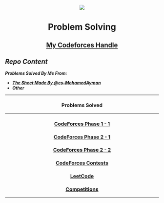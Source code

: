 <p align="center">
<img src="https://cdn-icons-png.flaticon.com/512/2881/2881142.png">
</p>

# <p align="center">Problem Solving</p>
## <p align="center">[My Codeforces Handle](https://codeforces.com/profile/GeorgeBeshay)</p>
## *Repo Content*
***Problems Solved By Me From:***
- ***[The Sheet Made By @cs-MohamedAyman](https://github.com/cs-MohamedAyman/Problem-Solving-Training)***
- ***Other***
***

### <p align="center"> Problems Solved </p>
***
<!-- ✅ *Problem * - [Problem Link]() - [My Solution]() -->
### <p align="center"> [CodeForces Phase 1 - 1](https://github.com/GeorgeBeshay/ProblemSolving/tree/main/CF_Phase_1_1) </p>
### <p align="center"> [CodeForces Phase 2 - 1](https://github.com/GeorgeBeshay/ProblemSolving/tree/main/CF_Phase_2_1) </p>
### <p align="center"> [CodeForces Phase 2 - 2](https://github.com/GeorgeBeshay/ProblemSolving/tree/main/CF_Phase_2_2) </p>
### <p align="center"> [CodeForces Contests](https://github.com/GeorgeBeshay/ProblemSolving/tree/main/CodeForcesContests) </p>
### <p align="center"> [LeetCode](https://github.com/GeorgeBeshay/ProblemSolving/tree/main/LeetCode) </p>
### <p align="center"> [Competitions](https://github.com/GeorgeBeshay/ProblemSolving/tree/main/Competitions) </p>
***

